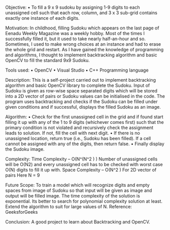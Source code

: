 Objective:
•	To fill a 9 x 9 sudoku by assigning 1-9 digits to each unassigned cell such that each row, column, and 3 x 3 sub-grid contains exactly one instance of each digits.

Motivation:
In childhood, filling Sudoku which appears on the last page of Eenadu Weekly Magazine was a weekly hobby. Most of the times I successfully filled it, but it used to take nearly half-an-hour and so. Sometimes, I used to make wrong choices at an instance and had to erase the whole grid and restart.
As I have gained the knowledge of programming and algorithms, I thought to implement backtracking algorithm and basic OpenCV to fill the standard 9x9 Sudoku.

Tools used:
•	OpenCV
•	Visual Studio
•	C++ Programming language

Description:
This is a self-project carried out to implement backtracking algorithm and basic OpenCV library to complete the Sudoku. 
Input of Sudoku is given as row-wise space separated digits which will be stored into a 2D vector of pairs or Sudoku values can be initialised in the code.
The program uses backtracking and checks if the Sudoku can be filled under given conditions and if successful, displays the filled Sudoku as an image.

Algorithm:
•	Check for the first unassigned cell in the grid and if found start filling it up with any of the 1 to 9 digits (whichever comes first) such that the primary condition is not violated and recursively check the assignment leads to solution. If not, fill the cell with next digit.
•	If there is no unassigned location, return true (i.e., Sudoku has been filled). If a cell cannot be assigned with any of the digits, then return false.
•	Finally display the Sudoku image.

Complexity:
	Time Complexity – O(N^(N^2 ) )
	Number of unassigned cells will be O(N2) and every unassigned cell has to be checked with worst case O(N) digits to fill it up with.
	Space Complexity – O(N^2 ) 
	For 2D vector of pairs
Here N = 9

Future Scope:
	To train a model which will recognize digits and empty spaces from image of Sudoku so that input will be given as image and output will be filled image.
	The time complexity of the solution is exponential. Its better to search for polynomial complexity solution at least.
	Extend the algorithm to suit for large values of N.
Reference: GeeksforGeeks

Conclusion:
A good project to learn about Backtracking and OpenCV.

